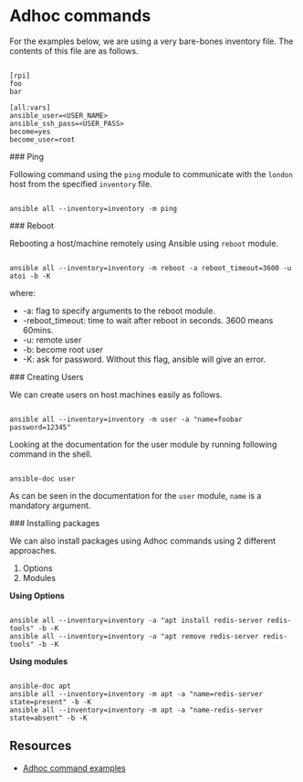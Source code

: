 # Adhoc commands

For the examples below, we are using a very bare-bones inventory file. The contents of this file are as follows.

```text

[rpi]
foo
bar

[all:vars]
ansible_user=<USER_NAME>
ansible_ssh_pass=<USER_PASS>
become=yes
become_user=root
```


### Ping

Following command using the `ping` module to communicate with the `london` host from the specified `inventory` file.

```shell

ansible all --inventory=inventory -m ping
```

### Reboot

Rebooting a host/machine remotely using Ansible using `reboot` module.

```shell

ansible all --inventory=inventory -m reboot -a reboot_timeout=3600 -u atoi -b -K
```

where:
* -a: flag to specify arguments to the reboot module.
* -reboot_timeout: time to wait after reboot in seconds. 3600 means 60mins.
* -u: remote user
* -b: become root user
* -K: ask for password. Without this flag, ansible will give an error.

### Creating Users

We can create users on host machines easily as follows.

```shell

ansible all --inventory=inventory -m user -a "name=foobar password=12345"
```
Looking at the documentation for the user module by running  following command in the shell.

```shell

ansible-doc user
```

As can be seen in the documentation for the `user` module, `name` is a mandatory argument.

### Installing packages

We can also install packages using Adhoc commands using 2 different approaches.
1. Options
2. Modules

**Using Options**

```shell

ansible all --inventory=inventory -a "apt install redis-server redis-tools" -b -K
ansible all --inventory=inventory -a "apt remove redis-server redis-tools" -b -K
```

**Using modules**

```shell

ansible-doc apt
ansible all --inventory=inventory -m apt -a "name=redis-server state=present" -b -K
ansible all --inventory=inventory -m apt -a "name-redis-server state=absent" -b -K
```


## Resources

* [Adhoc command examples](https://www.middlewareinventory.com/blog/ansible-ad-hoc-commands/#What_is_Ansible_ad_hoc_commands)
